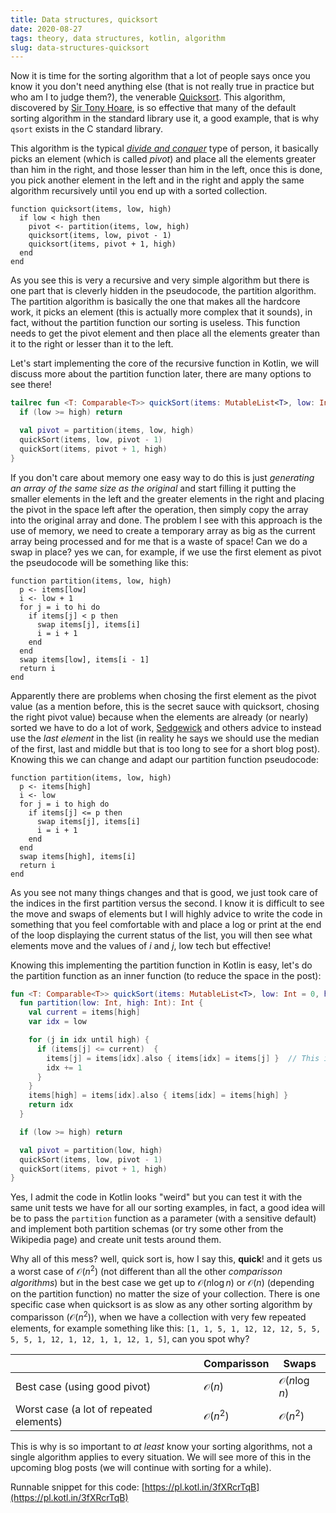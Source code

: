 ```yaml
---
title: Data structures, quicksort
date: 2020-08-27
tags: theory, data structures, kotlin, algorithm
slug: data-structures-quicksort
---
```


Now it is time for the sorting algorithm that a lot of people says once you know it you don't need anything else (that is not really true in practice but who am I to judge them?), the venerable [Quicksort](https://en.wikipedia.org/wiki/Quicksort). This algorithm, discovered by [Sir Tony Hoare](https://en.wikipedia.org/wiki/Tony_Hoare), is so effective that many of the default sorting algorithm in the standard library use it, a good example, that is why `qsort` exists in the C standard library.

This algorithm is the typical [_divide and conquer_](https://en.wikipedia.org/wiki/Divide-and-conquer_algorithm) type of person, it basically picks an element (which is called _pivot_) and place all the elements greater than him in the right, and those lesser than him in the left, once this is done, you pick another element in the left and in the right and apply the same algorithm recursively until you end up with a sorted collection.

```pseudocode
function quicksort(items, low, high)
  if low < high then
    pivot <- partition(items, low, high)
    quicksort(items, low, pivot - 1)
    quicksort(items, pivot + 1, high)
  end
end
```

As you see this is very a recursive and very simple algorithm but there is one part that is cleverly hidden in the pseudocode, the partition algorithm. The partition algorithm is basically the one that makes all the hardcore work, it picks an element (this is actually more complex that it sounds), in fact, without the partition function our sorting is useless. This function needs to get the pivot element and then place all the elements greater than it to the right or lesser than it to the left.

Let's start implementing the core of the recursive function in Kotlin, we will discuss more about the partition function later, there are many options to see there!

```kotlin
tailrec fun <T: Comparable<T>> quickSort(items: MutableList<T>, low: Int = 0, high: Int = items.size - 1) {
  if (low >= high) return

  val pivot = partition(items, low, high)
  quickSort(items, low, pivot - 1)
  quickSort(items, pivot + 1, high)
}
```

If you don't care about memory one easy way to do this is just _generating an array of the same size as the original_ and start filling it putting the smaller elements in the left and the greater elements in the right and placing the pivot in the space left after the operation, then simply copy the array into the original array and done. The problem I see with this approach is the use of memory, we need to create a temporary array as big as the current array being processed and for me that is a waste of space! Can we do a swap in place? yes we can, for example, if we use the first element as pivot the pseudocode will be something like this:

```pseudocode
function partition(items, low, high)
  p <- items[low]
  i <- low + 1
  for j = i to hi do
    if items[j] < p then
      swap items[j], items[i]
      i = i + 1
    end
  end
  swap items[low], items[i - 1]
  return i
end
```

Apparently there are problems when chosing the first element as the pivot value (as a mention before, this is the secret sauce with quicksort, chosing the right pivot value) because when the elements are already (or nearly) sorted we have to do a lot of work, [Sedgewick](https://en.wikipedia.org/wiki/Robert_Sedgewick_(computer_scientist)) and others advice to instead use the _last element_ in the list (in reality he says we should use the median of the first, last and middle but that is too long to see for a short blog post). Knowing this we can change and adapt our partition function pseudocode:

```pseudocode
function partition(items, low, high)
  p <- items[high]
  i <- low
  for j = i to high do
    if items[j] <= p then
      swap items[j], items[i]
      i = i + 1
    end
  end
  swap items[high], items[i]
  return i
end
```

As you see not many things changes and that is good, we just took care of the indices in the first partition versus the second. I know it is difficult to see the move and swaps of elements but I will highly advice to write the code in something that you feel comfortable with and place a log or print at the end of the loop displaying the current status of the list, you will then see what elements move and the values of $i$ and $j$, low tech but effective!

Knowing this implementing the partition function in Kotlin is easy, let's do the partition function as an inner function (to reduce the space in the post):

```kotlin
fun <T: Comparable<T>> quickSort(items: MutableList<T>, low: Int = 0, high: Int = items.size - 1) {
  fun partition(low: Int, high: Int): Int {
    val current = items[high]
    var idx = low

    for (j in idx until high) {
      if (items[j] <= current)  {
        items[j] = items[idx].also { items[idx] = items[j] }  // This is how you do the a,b = b, a in Kotlin
        idx += 1
      }
    }
    items[high] = items[idx].also { items[idx] = items[high] }
    return idx
  }

  if (low >= high) return

  val pivot = partition(low, high)
  quickSort(items, low, pivot - 1)
  quickSort(items, pivot + 1, high)
}
```

Yes, I admit the code in Kotlin looks "weird" but you can test it with the same unit tests we have for all our sorting examples, in fact, a good idea will be to pass the `partition` function as a parameter (with a sensitive default) and implement both partition schemas (or try some other from the Wikipedia page) and create unit tests around them.

Why all of this mess? well, quick sort is, how I say this, **quick**! and it gets us a worst case of $\mathcal{O}(n^2)$ (not different than all the other _comparisson algorithms_) but in the best case we get up to $\mathcal{O}(n \log{n})$ or $\mathcal{O}(n)$ (depending on the partition function) no matter the size of your collection. There is one specific case when quicksort is as slow as any other sorting algorithm by comparisson ($\mathcal{O}(n^2)$), when we have a collection with very few repeated elements, for example something like this: `[1, 1, 5, 1, 12, 12, 12, 5, 5, 5, 5, 1, 12, 1, 12, 1, 1, 12, 1, 5]`, can you spot why?

|                                         | Comparisson        | Swaps                    |
|-----------------------------------------|--------------------|--------------------------|
| Best case (using good pivot)            | $\mathcal{O}(n)$   | $\mathcal{O}(n \log{n})$ |
| Worst case (a lot of repeated elements) | $\mathcal{O}(n^2)$ | $\mathcal{O}(n^2)$       |

This is why is so important to _at least_ know your sorting algorithms, not a single algorithm applies to every situation. We will see more of this in the upcoming blog posts (we will continue with sorting for a while). 

Runnable snippet for this code: [https://pl.kotl.in/3fXRcrTqB](https://pl.kotl.in/3fXRcrTqB)
